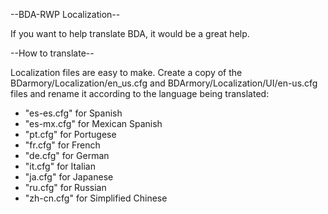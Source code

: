 --BDA-RWP Localization--

If you want to help translate BDA, it would be a great help.

--How to translate--

Localization files are easy to make. Create a copy of the BDarmory/Localization/en_us.cfg and BDArmory/Localization/UI/en-us.cfg files and rename it according to the language being translated:
* "es-es.cfg" for Spanish
* "es-mx.cfg" for Mexican Spanish
* "pt.cfg" for Portugese
* "fr.cfg" for French
* "de.cfg" for German
* "it.cfg" for Italian
* "ja.cfg" for Japanese
* "ru.cfg" for Russian
* "zh-cn.cfg" for Simplified Chinese



